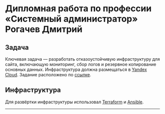#  Дипломная работа по профессии «Системный администратор»  Рогачев Дмитрий

## Задача
Ключевая задача — разработать отказоустойчивую инфраструктуру для сайта, включающую мониторинг, сбор логов и резервное копирование основных данных. Инфраструктура должна размещаться в [Yandex Cloud](https://cloud.yandex.com/). Задание расположено по [ссылке](https://github.com/netology-code/sys-diplom/blob/main/README.md).
## Инфраструктура
Для развёртки инфраструктуры использовал  [Terraform](https://github.com/Dimarkle/Diplom/tree/main/terraform) и [Ansible](https://github.com/Dimarkle/Diplom/tree/main/ansible).
___
